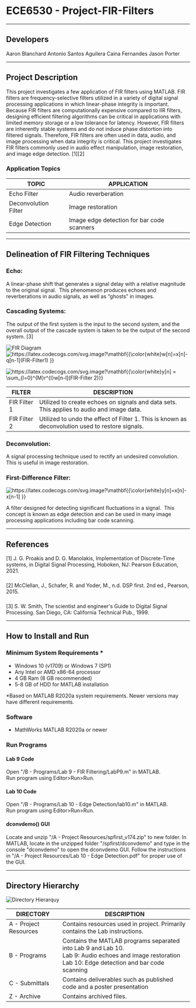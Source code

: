 # ECE6530 - Project-FIR-Filters

---

## Developers
Aaron Blanchard
Antonio Santos Aguilera
Caina Fernandes
Jason Porter




---

## Project Description

This project investigates a few application of FIR filters using MATLAB. FIR filters are frequency-selective filters utilized in a variety of digital signal processing applications in which linear-phase integrity is important.  Because FIR filters are computationally expensive compared to IIR filters, designing efficient filtering algorithms can be critical in applications with limited memory storage or a low tolerance for latency.  However, FIR filters are inherently stable systems and do not induce phase distortion into filtered signals.  Therefore, FIR filters are often used in data, audio, and image processing when data integrity is critical. This project investigates FIR filters commonly used in audio effect manipulation, image restoration, and image edge detection. [1][2]

### Application Topics

| TOPIC                | APPLICATION                                |
| -------------------- | ------------------------------------------ |
| Echo Filter          | Audio reverberation                        |
| Deconvolution Filter | Image restoration                          |
| Edge Detection       | Image edge detection for bar code scanners |


---

## Delineation of FIR Filtering Techniques

### Echo: 

A linear-phase shift that generates a signal delay with a relative magnitude to the original signal.  This phenomenon produces echoes and reverberations in audio signals, as well as “ghosts” in images.

### Cascading Systems: 

The output of the first system is the input to the second system, and the overall output of the cascade system is taken to be the output of the second system. [3]


![FIR Diagram](https://user-images.githubusercontent.com/100549490/166173153-637e9b12-26b2-43a1-802d-3d5b7944050c.svg)
<img src="https://latex.codecogs.com/svg.image?\mathbf{{\color{white}w[n]=x[n]-q[n-1](FIR-Filter1)&space;}}" title="https://latex.codecogs.com/svg.image?\mathbf{{\color{white}w[n]=x[n]-q[n-1](FIR-Filter1) }}" />

<img src="https://latex.codecogs.com/svg.image?\mathbf{{\color{white}y[n]&space;=&space;\sum_{l=0}^{M}r^{l}w[n-l](FIR-Filter&space;2)}}&space;" title="https://latex.codecogs.com/svg.image?\mathbf{{\color{white}y[n] = \sum_{l=0}^{M}r^{l}w[n-l](FIR-Filter 2)}} " />

| FILTER       | DESCRIPTION                                                  |
| ------------ | ------------------------------------------------------------ |
| FIR Filter 1 | Utilized to create echoes on signals and data sets.  This applies to audio and image data. |
| FIR Filter 2 | Utilized to undo the effect of Filter 1.  This is known as deconvolution used to restore signals. |

### Deconvolution:

A signal processing technique used to rectify an undesired convolution.  This is useful in image restoration.

### First-Difference Filter: 

<img src="https://latex.codecogs.com/svg.image?\mathbf{{\color{white}y[n]=x[n]-x[n-1]&space;}}" title="https://latex.codecogs.com/svg.image?\mathbf{{\color{white}y[n]=x[n]-x[n-1] }}" />

A filter designed for detecting significant fluctuations in a signal.  This concept is known as edge detection and can be used in many image processing applications including bar code scanning.

---
## References

[1] J. G. Proakis and D. G. Manolakis, Implementation of Discrete-Time systems, in Digital Signal Processing, Hoboken, NJ: Pearson Education, 2021.
###
[2] McClellan, J., Schafer, R. and Yoder, M., n.d. DSP first. 2nd ed., Pearson, 2015.
###
[3] S. W. Smith, The scientist and engineer's Guide to Digital Signal Processing. San Diego, CA: California Technical Pub., 1999.

---
## How to Install and Run

### Minimum System Requirements *

- Windows 10 (v1709) or Windows 7 (SP1)
- Any Intel or AMD x86-64 processor
- 4 GB Ram (8 GB recommended)
- 5-8 GB of HDD for MATLAB installation

*Based on MATLAB R2020a system requirements. Newer versions may have different requirements.

### Software

- MathWorks MATLAB R2020a or newer

### Run Programs

#### Lab 9 Code
Open "/B - Programs/Lab 9 - FIR Filtering/LabP9.m" in MATLAB.  
Run program using Editor>Run>Run.

#### Lab 10 Code
Open "/B - Programs/Lab 10 - Edge Detection/lab10.m" in MATLAB.  
Run program using Editor>Run>Run.

#### dconvdemo() GUI
Locate and unzip "/A - Project Resources/spfirst_v174.zip" to new folder.
In MATLAB, locate in the unzipped folder "/spfirst/dconvdemo" and type in the console "dconvdemo" to open the dconvdemo GUI. 
Follow the instructions in "/A - Project Resources/Lab 10 - Edge Detection.pdf" for proper use of the GUI.




---

## Directory Hierarchy

![Directory Hierarquy](https://user-images.githubusercontent.com/100549490/166179732-e161bd92-3cc5-41f7-bd38-b7301c325056.svg)

| DIRECTORY             | DESCRIPTION                                                  |
| --------------------- | ------------------------------------------------------------ |
| A - Project Resources | Contains resources used in project.  Primarily contains the Lab instructions. |
| B - Programs          | Contains the MATLAB programs separated into Lab 9 and Lab 10. <br />Lab 9: Audio echoes and image restoration <br />Lab 10: Edge detection and bar code scanning |
| C - Submittals        | Contains deliverables such as published code and a poster presentation |
| Z - Archive           | Contains archived files.                                     |

